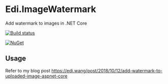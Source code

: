 # Edi.ImageWatermark
Add watermark to images in .NET Core

[![Build status](https://dev.azure.com/ediwang/EdiWang-GitHub-Builds/_apis/build/status/Edi.ImageWatermark-CI)](https://dev.azure.com/ediwang/EdiWang-GitHub-Builds/_build/latest?definitionId=-1)

[![NuGet][main-nuget-badge]][main-nuget]

[main-nuget]: https://www.nuget.org/packages/Edi.ImageWatermark/
[main-nuget-badge]: https://img.shields.io/nuget/v/Edi.ImageWatermark.svg?style=flat-square&label=nuget

## Usage

Refer to my blog post https://edi.wang/post/2018/10/12/add-watermark-to-uploaded-image-aspnet-core 
